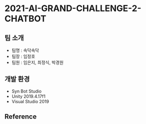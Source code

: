 # 2021-AI-GRAND-CHALLENGE-2-CHATBOT
## 팀 소개
+ 팀명 : 속닥속닥
+ 팀장 : 임정호 
+ 팀원 : 임은지, 최정식, 박경원 

## 개발 환경
- Syn Bot Studio
- Unity 2019.4.17f1
- Visual Studio 2019

## Reference

